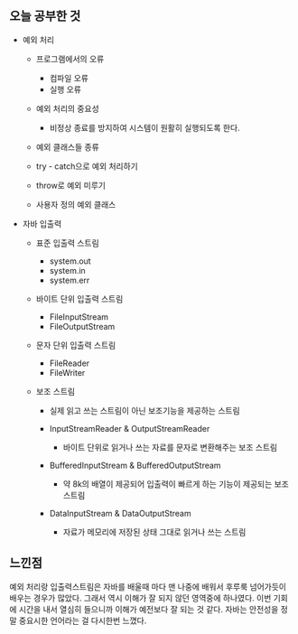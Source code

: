 ## 오늘 공부한 것

- 예외 처리
    - 프로그램에서의 오류
        - 컴파일 오류
        - 실행 오류

    - 예외 처리의 중요성
        - 비정상 종료를 방지하여 시스템이 원활히 실행되도록 한다.

    - 예외 클래스들 종류
    - try - catch으로 예외 처리하기
    - throw로 예외 미루기
    - 사용자 정의 예외 클래스

- 자바 입출력
    - 표준 입출력 스트림
        - system.out
        - system.in
        - system.err
    
    - 바이트 단위 입출력 스트림
        - FileInputStream
        - FileOutputStream

    - 문자 단위 입출력 스트림
        - FileReader
        - FileWriter

    - 보조 스트림
        - 실제 읽고 쓰는 스트림이 아닌 보조기능을 제공하는 스트림
        - InputStreamReader & OutputStreamReader
            - 바이트 단위로 읽거나 쓰는 자료를 문자로 변환해주는 보조 스트림
        
        - BufferedInputStream & BufferedOutputStream
            - 약 8k의 배열이 제공되어 입출력이 빠르게 하는 기능이 제공되는 보조 스트림
        
        - DataInputStream & DataOutputStream
            - 자료가 메모리에 저장된 상태 그대로 읽거나 쓰는 스트림


## 느낀점

예외 처리랑 입출력스트림은 자바를 배울때 마다 맨 나중에 배워서 후루룩 넘어가듯이 배우는 경우가 많았다. 그래서 역시 이해가 잘 되지 않던 영역중에 하나였다. 이번 기회에 시간을 내서 열심히 들으니까 이해가 예전보다 잘 되는 것 같다.
자바는 안전성을 정말 중요시한 언어라는 걸 다시한번 느꼈다. 
        

